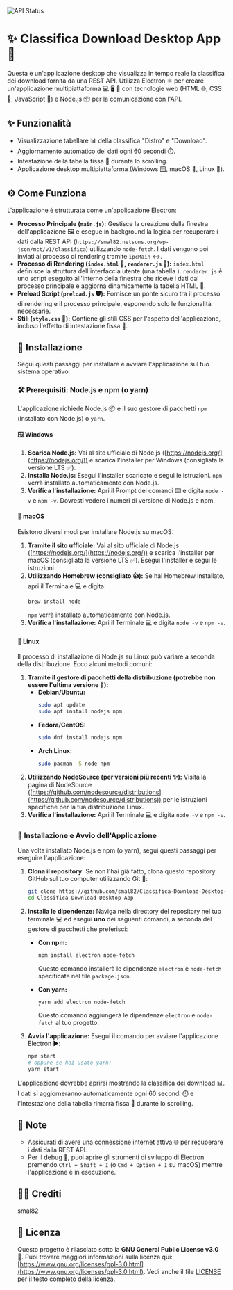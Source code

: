 ![API Status](https://img.shields.io/endpoint?url=https://raw.githubusercontent.com/smal82/Classifica-Download-Desktop-App/main/api-status.json)

# ✨ Classifica Download Desktop App 🚀

Questa è un'applicazione desktop che visualizza in tempo reale la classifica dei download fornita da una REST API. Utilizza Electron ⚛️ per creare un'applicazione multipiattaforma 💻 🖥️ 📱 con tecnologie web (HTML 🌐, CSS 🎨, JavaScript 📜) e Node.js 📦 per la comunicazione con l'API.

## ✨ Funzionalità

* Visualizzazione tabellare 📊 della classifica "Distro" e "Download".
* Aggiornamento automatico dei dati ogni 60 secondi ⏱️.
* Intestazione della tabella fissa 📌 durante lo scrolling.
* Applicazione desktop multipiattaforma (Windows 🪟, macOS 🍎, Linux 🐧).

## ⚙️ Come Funziona

L'applicazione è strutturata come un'applicazione Electron:

* **Processo Principale (`main.js`):** Gestisce la creazione della finestra dell'applicazione 🖼️ e esegue in background la logica per recuperare i dati dalla REST API (`https://smal82.netsons.org/wp-json/mct/v1/classifica`) utilizzando `node-fetch`. I dati vengono poi inviati al processo di rendering tramite `ipcMain` ↔️.
* **Processo di Rendering (`index.html` 📄, `renderer.js` 📜):** `index.html` definisce la struttura dell'interfaccia utente (una tabella <table>). `renderer.js` è uno script eseguito all'interno della finestra che riceve i dati dal processo principale e aggiorna dinamicamente la tabella HTML 🔄.
* **Preload Script (`preload.js` 🛡️):** Fornisce un ponte sicuro tra il processo di rendering e il processo principale, esponendo solo le funzionalità necessarie.
* **Stili (`style.css` 💅):** Contiene gli stili CSS per l'aspetto dell'applicazione, incluso l'effetto di intestazione fissa 📌.

## 💾 Installazione

Segui questi passaggi per installare e avviare l'applicazione sul tuo sistema operativo:

### 🛠️ Prerequisiti: Node.js e npm (o yarn)

L'applicazione richiede Node.js 📦 e il suo gestore di pacchetti `npm` (installato con Node.js) o `yarn`.

#### 🪟 Windows

1.  **Scarica Node.js:** Vai al sito ufficiale di Node.js ([https://nodejs.org/](https://nodejs.org/)) e scarica l'installer per Windows (consigliata la versione LTS ✅).
2.  **Installa Node.js:** Esegui l'installer scaricato e segui le istruzioni. `npm` verrà installato automaticamente con Node.js.
3.  **Verifica l'installazione:** Apri il Prompt dei comandi ⌨️ e digita `node -v` e `npm -v`. Dovresti vedere i numeri di versione di Node.js e npm.

#### 🍎 macOS

Esistono diversi modi per installare Node.js su macOS:

1.  **Tramite il sito ufficiale:** Vai al sito ufficiale di Node.js ([https://nodejs.org/](https://nodejs.org/)) e scarica l'installer per macOS (consigliata la versione LTS ✅). Esegui l'installer e segui le istruzioni.
2.  **Utilizzando Homebrew (consigliato 👍):** Se hai Homebrew installato, apri il Terminale 💻 e digita:
    ```bash
    brew install node
    ```
    `npm` verrà installato automaticamente con Node.js.
3.  **Verifica l'installazione:** Apri il Terminale 💻 e digita `node -v` e `npm -v`.

#### 🐧 Linux

Il processo di installazione di Node.js su Linux può variare a seconda della distribuzione. Ecco alcuni metodi comuni:

1.  **Tramite il gestore di pacchetti della distribuzione (potrebbe non essere l'ultima versione 🤔):**
    * **Debian/Ubuntu:**
        ```bash
        sudo apt update
        sudo apt install nodejs npm
        ```
    * **Fedora/CentOS:**
        ```bash
        sudo dnf install nodejs npm
        ```
    * **Arch Linux:**
        ```bash
        sudo pacman -S node npm
        ```
2.  **Utilizzando NodeSource (per versioni più recenti ✨):** Visita la pagina di NodeSource ([https://github.com/nodesource/distributions](https://github.com/nodesource/distributions)) per le istruzioni specifiche per la tua distribuzione Linux.
3.  **Verifica l'installazione:** Apri il Terminale 💻 e digita `node -v` e `npm -v`.

### 🚀 Installazione e Avvio dell'Applicazione

Una volta installato Node.js e npm (o yarn), segui questi passaggi per eseguire l'applicazione:

1.  **Clona il repository:** Se non l'hai già fatto, clona questo repository GitHub sul tuo computer utilizzando Git 🐙:
    ```bash
    git clone https://github.com/smal82/Classifica-Download-Desktop-App
    cd Classifica-Download-Desktop-App
    ```
2.  **Installa le dipendenze:** Naviga nella directory del repository nel tuo terminale 💻 ed esegui **uno** dei seguenti comandi, a seconda del gestore di pacchetti che preferisci:

    * **Con npm:**
        ```bash
        npm install electron node-fetch
        ```
        Questo comando installerà le dipendenze `electron` e `node-fetch` specificate nel file `package.json`.

    * **Con yarn:**
        ```bash
        yarn add electron node-fetch
        ```
        Questo comando aggiungerà le dipendenze `electron` e `node-fetch` al tuo progetto.

3.  **Avvia l'applicazione:** Esegui il comando per avviare l'applicazione Electron ▶️:
    ```bash
    npm start
    # oppure se hai usato yarn:
    yarn start
    ```

L'applicazione dovrebbe aprirsi mostrando la classifica dei download 📊. I dati si aggiorneranno automaticamente ogni 60 secondi ⏱️ e l'intestazione della tabella rimarrà fissa 📌 durante lo scrolling.

## 📝 Note

* Assicurati di avere una connessione internet attiva 🌐 per recuperare i dati dalla REST API.
* Per il debug 🐞, puoi aprire gli strumenti di sviluppo di Electron premendo `Ctrl + Shift + I` (o `Cmd + Option + I` su macOS) mentre l'applicazione è in esecuzione.

## 👨‍💻 Crediti

smal82

## 📄 Licenza

Questo progetto è rilasciato sotto la **GNU General Public License v3.0** 📜. Puoi trovare maggiori informazioni sulla licenza qui: [https://www.gnu.org/licenses/gpl-3.0.html](https://www.gnu.org/licenses/gpl-3.0.html). Vedi anche il file [LICENSE](LICENSE) per il testo completo della licenza.
